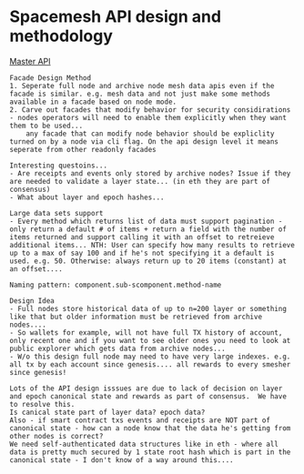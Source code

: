 # Spacemesh API design and methodology

[Master API](https://docs.google.com/spreadsheets/d/1P89OVWdgJocPy0CGM43Ge7Sx_6dabCBEagaVQfOk9us/edit)

	Facade Design Method																												
	1. Seperate full node and archive node mesh data apis even if the facade is similar. e.g. mesh data and not just make some methods available in a facade based on node mode.																												
	2. Carve out facades that modify behavior for security considirations - nodes operators will need to enable them explicitly when they want them to be used...																												
		any facade that can modify node behavior should be expliclity turned on by a node via cli flag. On the api design level it means seperate from other readonly facades																											
																													
	Interesting questoins...																												
	- Are receipts and events only stored by archive nodes? Issue if they are needed to validate a layer state... (in eth they are part of consensus)																												
	- What about layer and epoch hashes...																												
																													
	Large data sets support																												
	- Every method which returns list of data must support pagination - only return a default # of items + return a field with the number of items returned and support calling it with an offset to retreieve additional items... NTH: User can specify how many results to retrieve up to a max of say 100 and if he's not specifying it a default is used. e.g. 50. Otherwise: always return up to 20 items (constant) at an offset....																												
																													
	Naming pattern:	component.sub-scomponent.method-name																											
																													
	Design Idea																												
	- Full nodes store historical data of up to n=200 layer or something like that but older information must be retrieved from archive nodes....																												
	- So wallets for example, will not have full TX history of account, only recent one and if you want to see older ones you need to look at public explorer which gets data from archive nodes...																												
	- W/o this design full node may need to have very large indexes. e.g. all tx by each account since genesis.... all rewards to every smesher since genesis!																												
																													
	Lots of the API design isssues are due to lack of decision on layer and epoch canonical state and rewards as part of consensus.  We have to resolve this.																												
	Is canical state part of layer data? epoch data?																												
	Also - if smart contract txs events and receipts are NOT part of canonical state - how can a node know that the data he's getting from other nodes is correct?																												
	We need self-authenticated data structures like in eth - where all data is pretty much secured by 1 state root hash which is part in the canonical state - I don't know of a way around this....																												
